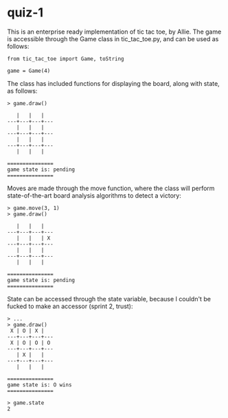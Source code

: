 # quiz-1

This is an enterprise ready implementation of tic tac toe, by Allie. The game is accessible through the Game class in tic_tac_toe.py, and can be used as follows:

```
from tic_tac_toe import Game, toString

game = Game(4)
```

The class has included functions for displaying the board, along with state, as follows:

```
> game.draw()

   |   |   |
---+---+---+---
   |   |   |
---+---+---+---
   |   |   |
---+---+---+---
   |   |   |

===============
game state is: pending
===============
```

Moves are made through the move function, where the class will perform state-of-the-art board analysis algorithms to detect a victory:

```
> game.move(3, 1)
> game.draw()

   |   |   |
---+---+---+---
   |   |   | X
---+---+---+---
   |   |   |
---+---+---+---
   |   |   |

===============
game state is: pending
===============
```

State can be accessed through the state variable, because I couldn't be fucked to make an accessor (sprint 2, trust):

```
> ...
> game.draw()
 X | O | X |
---+---+---+---
 X | O | O | O
---+---+---+---
   | X |   |
---+---+---+---
   |   |   |

===============
game state is: O wins
===============

> game.state
2
```
